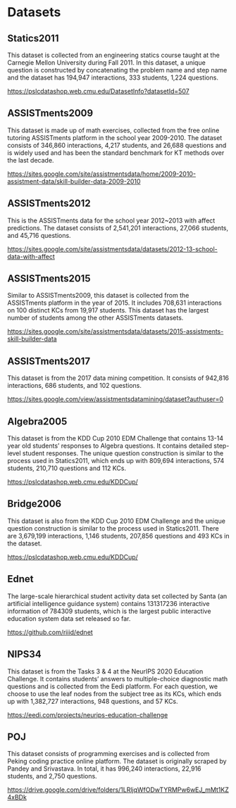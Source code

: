 # Datasets
## Statics2011
This dataset is collected from an engineering statics course taught at the Carnegie Mellon University during Fall 2011. In this dataset, a unique question is constructed by concatenating the problem name and step name and the dataset has 194,947 interactions, 333 students, 1,224 questions.

https://pslcdatashop.web.cmu.edu/DatasetInfo?datasetId=507

## ASSISTments2009

This dataset is made up of math exercises, collected from the free online tutoring ASSISTments platform in the school year 2009-2010. The dataset consists of 346,860 interactions, 4,217 students, and 26,688 questions and is widely used and has been the standard benchmark for KT methods over the last decade.

https://sites.google.com/site/assistmentsdata/home/2009-2010-assistment-data/skill-builder-data-2009-2010

## ASSISTments2012
This is the ASSISTments data for the school year 2012~2013 with affect predictions. The dataset consists of 2,541,201 interactions, 27,066 students, and 45,716 questions.

https://sites.google.com/site/assistmentsdata/datasets/2012-13-school-data-with-affect

## ASSISTments2015

Similar to ASSISTments2009, this dataset is collected from the ASSISTments platform in the year of 2015. It includes 708,631 interactions on 100 distinct KCs from 19,917 students. This dataset has the largest number of students among the other ASSISTments datasets.

https://sites.google.com/site/assistmentsdata/datasets/2015-assistments-skill-builder-data

## ASSISTments2017

This dataset is from the 2017 data mining competition. It consists of 942,816 interactions, 686 students, and 102 questions. 

https://sites.google.com/view/assistmentsdatamining/dataset?authuser=0

## Algebra2005
This dataset is from the KDD Cup 2010 EDM Challenge that contains 13-14 year old students’ responses to Algebra questions. It contains detailed step-level student responses. The unique question construction is similar to the process used in Statics2011, which ends up with 809,694 interactions, 574 students, 210,710 questions and 112 KCs.

https://pslcdatashop.web.cmu.edu/KDDCup/

## Bridge2006

This dataset is also from the KDD Cup 2010 EDM Challenge and the unique question construction is similar to the process used in Statics2011. There are 3,679,199 interactions, 1,146 students, 207,856 questions and 493 KCs in the dataset.

https://pslcdatashop.web.cmu.edu/KDDCup/

## Ednet

The large-scale hierarchical student activity data set collected by Santa (an artificial intelligence guidance system) contains 131317236 interactive information of 784309 students, which is the largest public interactive education system data set released so far.

https://github.com/riiid/ednet

## NIPS34

This dataset is from the Tasks 3 & 4 at the NeurIPS 2020 Education Challenge. It contains students’ answers to multiple-choice diagnostic math questions and is collected from the Eedi platform. For each question, we choose to use the leaf nodes from the subject tree as its KCs, which ends up with 1,382,727 interactions, 948 questions, and 57 KCs.

https://eedi.com/projects/neurips-education-challenge

## POJ
This dataset consists of programming exercises and is collected from Peking coding practice online platform. The dataset is originally scraped by Pandey and Srivastava. In total, it has 996,240 interactions, 22,916 students, and 2,750 questions.

https://drive.google.com/drive/folders/1LRljqWfODwTYRMPw6wEJ_mMt1KZ4xBDk
